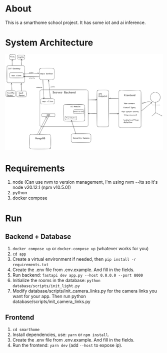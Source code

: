# About
This is a smarthome school project. It has some iot and ai inference.

# System Architecture
![System Architecture](./public/system_architecture.jpg)
# Requirements

1. node (Can use nvm to version management, I'm using nvm --lts so it's node v20.12.1 (npm v10.5.0))
2. python
3. docker compose

# Run
## Backend + Database
1. `docker compose up` or `docker-compose up` (whatever works for you)
2. `cd app`
3. Create a virtual environment if needed, then `pip install -r requirements.txt`
4. Create the .env file from .env.example. And fill in the fields.
5. Run backend: `fastapi dev app.py --host 0.0.0.0 --port 8000`
6. Initialize the rooms in the database: `python database/scripts/init_light.py`
7. Modify database/scripts/init_camera_links.py for the camera links you want for your app. Then run python database/scripts/init_camera_links.py
## Frontend
1. `cd smarthome`
2. Install dependencies, use: `yarn` or `npm install`.
3. Create the .env file from .env.example. And fill in the fields.
4. Run the frontend: `yarn dev` (add `--host` to expose ip).
